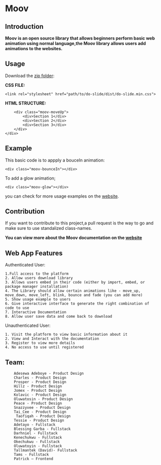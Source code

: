 # Moov

## Introduction

**Moov is an open source library that allows beginners perform basic web animation using normal language,the Moov library allows users add animations to the websites.**


## Usage
Download the [zip folder]():

**CSS FILE:**

`<link rel="stylesheet" href="path/to/do-slide/dist/do-slide.min.css">`

**HTML STRUCTURE:**

```<div class="ds-parent">
    <div class="moov-moveUp">
        <div>Section 1</div>
        <div>Section 2</div>
        <div>Section 3</div>
    </div>
</div>
```

## Example
This basic code is to appply a bouceIn animation:
```
<div class="moov-bounceIn"></div>
```
To add a glow animation;
```
<div class="moov-glow"></div>
```
you can check for more usage examples on the [website](https://tallman98.github.io/Moov-Product/).


## Contribution
 If you want to contribute to this project,a pull request is the way to go and make sure to use standalized class-names.

**You can view more about the Moov documentation on the [website](https://tallman98.github.io/Moov-Product/)**



## Web App Features

Authenticated User:

    1.Full access to the platform
    2. Allow users download library
    3. Allows users embed in their code (either by import, embed, or package manager installation)
    4. The Library should allow certain animations like - move_up, move_down, move_left, blink, bounce and fade (you can add more)
    5. Show usage example to users
    6. Give interactive interface to generate the right combination of code to use 
    7. Interactive Documentation
    8. Allow user save data and come back to download
    
Unauthenticated User:

    1. Visit the platform to view basic information about it
    2. View and Interact with the documentation
    3. Register to view more details
    4. No access to use until registered



## Team:


        Adesewa Adeboye - Product Design
        Charles - Product Design
        Prosper - Product Design
        Hillz - Product Design
        Jomex - Product Design
        Kolavic - Product Design
        Oluwatosin - Product Design
        Peace - Product Design
        Snazzyvee - Product Design
        Tai_Cee - Product Design
         Taofiqah - Product Design
        Tessie - Product Design
        Adetayo - Fullstack
        Blessing Garba - Fullstack
        Darhniel - Fullstack
        Kenechukwu - Fullstack
        Okechukwu - Fullstack
        Oluwatoyin - Fullstack
        Tallmantek (David)- Fullstack
        Tams - Fullstack
        Patrick – Frontend




